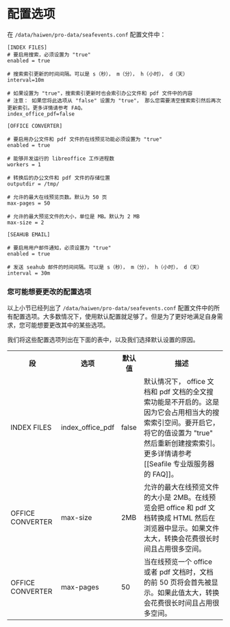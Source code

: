 # 配置选项

在 `/data/haiwen/pro-data/seafevents.conf` 配置文件中：

```
[INDEX FILES]
# 要启用搜索，必须设置为 "true"
enabled = true

# 搜索索引更新的时间间隔。可以是 s（秒）， m（分）， h（小时）， d（天）
interval=10m

# 如果设置为 "true"，搜索索引更新时也会索引办公文件和 pdf 文件中的内容
# 注意： 如果您将此选项从 "false" 设置为 "true"， 那么您需要清空搜索索引然后再次更新索引。更多详情请参考 FAQ。
index_office_pdf=false

[OFFICE CONVERTER]

# 要启用办公文件和 pdf 文件的在线预览功能必须设置为 "true"
enabled = true

# 能够并发运行的 libreoffice 工作进程数 
workers = 1

# 转换后的办公文件和 pdf 文件的存储位置
outputdir = /tmp/

# 允许的最大在线预览页数。默认为 50 页
max-pages = 50

# 允许的最大预览文件的大小，单位是 MB。默认为 2 MB
max-size = 2

[SEAHUB EMAIL]

# 要启用用户邮件通知，必须设置为 "true" 
enabled = true

# 发送 seahub 邮件的时间间隔。可以是 s（秒）， m（分）， h（小时）， d（天）
interval = 30m

```

### <a id="wiki-options-you-may-want-to-modify"></a>您可能想要更改的配置选项

以上小节已经列出了 `/data/haiwen/pro-data/seafevents.conf` 配置文件中的所有配置选项。大多数情况下，使用默认配置就足够了。但是为了更好地满足自身需求，您可能想要更改其中的某些选项。

我们将这些配置选项列出在下面的表中，以及我们选择默认设置的原因。

<table>
<tr>
<th>段</th>
<th>选项</th>
<th>默认值</th>
<th>描述</th>
</tr>

<tr>
<td>INDEX FILES</td>
<td>index_office_pdf</td>
<td>false</td>
<td>
默认情况下， office 文档和 pdf 文档的全文搜索功能是不开启的。这是因为它会占用相当大的搜索索引空间。要开启它，将它的值设置为 "true" 然后重新创建搜索索引。更多详情请参考 [[Seafile 专业版服务器的 FAQ]]。
</td>
</tr>

<tr>
<td>OFFICE CONVERTER</td>
<td>max-size</td>
<td>2MB</td>
<td>
允许的最大在线预览文件的大小是 2MB。在线预览会把 office 和 pdf 文档转换成 HTML 然后在浏览器中显示。如果文件太大，转换会花费很长时间且占用很多空间。
</td>
</tr>

<tr>
<td>OFFICE CONVERTER</td>
<td>max-pages</td>
<td>50</td>
<td>
当在线预览一个 office 或者 pdf 文档时，文档的前 50 页将会首先被显示。如果此值太大，转换会花费很长时间且占用很多空间。
</td>
</tr>

</table>
